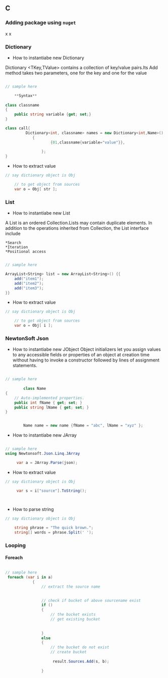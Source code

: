 ## C #

### Adding package using `nuget`

x
x


### Dictionary

* How to instantiabe new Dictionary

 Dictionary <TKey,TValue> contains a collection of key/value pairs.Its Add method takes two parameters, one for the key and one for the value

```csharp

// sample here

	**Syntax**
	
class classname
{
	public string variable {get; set;}
}

class call{
		 Dictionary<int, classname> names = new Dictionary<int,Name>()
			{
					{01,classname{variable="value"}},
					
				};
}	

```

* How to extract value

```csharp
// say dictionary object is Obj

	// to get object from sources
	var o = Obj[ str ];

```


### List

* How to instantiabe new List

A List is an ordered Collection.Lists may contain duplicate elements. 
In addition to the operations inherited from Collection, the List interface include

	*Search
	*Iteration
	*Positional access

```csharp

// sample here

ArrayList<String> list = new ArrayList<String>() {{
    add("item1");
    add("item2");
    add("item3");
}}

```

* How to extract value

```csharp
// say dictionary object is Obj

	// to get object from sources
	var o = Obj[ i ];

```


### NewtonSoft Json

* How to instantiabe new JObject
Object initializers let you assign values to any accessible fields or properties of an object at creation time without having to invoke a constructor followed by lines of assignment statements.

```csharp

// sample here
 
		class Name
{
    // Auto-implemented properties.
    public int fName { get; set; }
    public string lName { get; set; }
}


		Name name = new name {fName = "abc", lName = "xyz" };

```
* How to instantiabe new JArray

```csharp

// sample here
using Newtonsoft.Json.Linq.JArray

	 var a = JArray.Parse(json);

```

* How to extract value

```csharp
// say dictionary object is Obj

	 var s = i["source"].ToString();

		
```


* How to parse string

```csharp
// say dictionary object is Obj

	string phrase = "The quick brown.";
	string[] words = phrase.Split(' ');

```

### Looping


#### Foreach

```csharp

// sample here
 foreach (var i in a)
            {
                // extract the source name
               

                // check if bucket of above sourcename exist
                if ()
                {
                    // the bucket exists
                    // get existing bucket
             
                     
                }
                else
                {
                    // the bucket do not exist
                    // create bucket
                    
                     result.Sources.Add(s, b);
                   
                }


```

